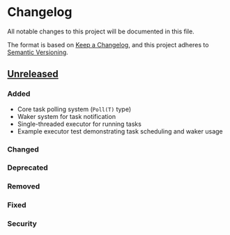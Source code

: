 # Changelog

All notable changes to this project will be documented in this file.

The format is based on [Keep a Changelog](https://keepachangelog.com/en/1.1.0/),
and this project adheres to [Semantic Versioning](https://semver.org/spec/v2.0.0.html).

## [Unreleased]

### Added
- Core task polling system (`Poll(T)` type)
- Waker system for task notification
- Single-threaded executor for running tasks
- Example executor test demonstrating task scheduling and waker usage

### Changed

### Deprecated

### Removed

### Fixed

### Security

[Unreleased]: https://github.com/zuki-dev/zuki/compare/HEAD
